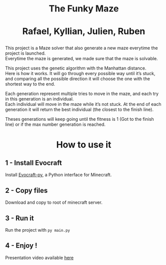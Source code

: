 # <p align="center"> **The Funky Maze** </p>
# <p align="center"> Rafael, Kyllian, Julien, Ruben </p>
This project is a Maze solver that also generate a new maze everytime the project is launched.  
Everytime the maze is generated, we made sure that the maze is solvable.  
  
  
This project uses the genetic algorithm with the Manhattan distance.  
Here is how it works. It will go through every possible way until it’s stuck, and comparing all the possible direction it will choose the one with the shortest way to the end.
  
   
Each generation represent multiple tries to move in the maze, and each try in this generation is an individual.  
Each individual will move in the maze while it’s not stuck. At the end of each generation it will return the best individual (the closest to the finish line).  
  
  
  
Theses generations will keep going until the fitness is 1 (Got to the finish line) or if the max number generation is reached.

  
# <p align="center"> **How to use it** </p>
## 1 - Install Evocraft
Install [Evocraft-py](https://github.com/real-itu/Evocraft-py#evocraft-py), a Python interface for Minecraft.
## 2 - Copy files
Download and copy to root of minecraft server.
## 3 - Run it
Run the project with `py main.py`
## 4 - Enjoy !

Presentation video available [here](https://www.youtube.com/watch?v=Om1x9R1SdxA)

